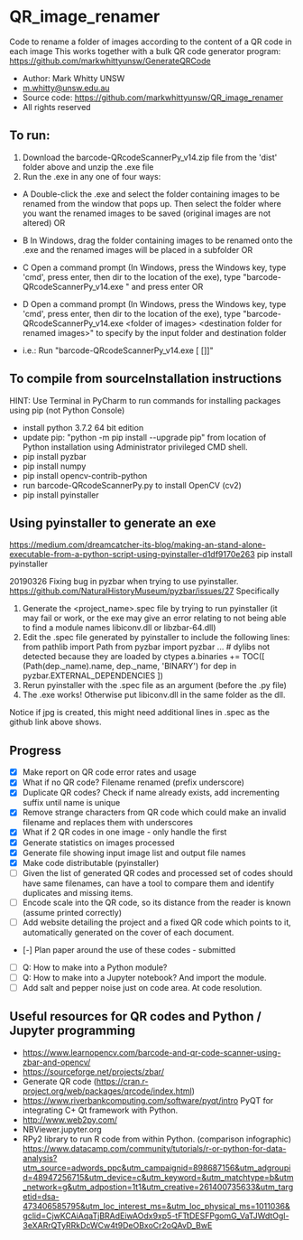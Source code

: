 # QR_image_renamer
Code to rename a folder of images according to the content of a QR code in each image
This works together with a bulk QR code generator program: https://github.com/markwhittyunsw/GenerateQRCode
- Author: Mark Whitty UNSW
- m.whitty@unsw.edu.au
- Source code: https://github.com/markwhittyunsw/QR_image_renamer
- All rights reserved

## To run: 
1. Download the barcode-QRcodeScannerPy_v14.zip file from the 'dist' folder above and unzip the .exe file
2. Run the .exe in any one of four ways:
  - A Double-click the .exe and select the folder containing images to be renamed from the window that pops up. Then select the folder where you want the renamed images to be saved (original images are not altered) OR
  - B In Windows, drag the folder containing images to be renamed onto the .exe and the renamed images will be placed in a subfolder OR
  - C Open a command prompt (In Windows, press the Windows key, type 'cmd', press enter, then dir to the location of the exe), type "barcode-QRcodeScannerPy_v14.exe <folder of images>" and press enter OR
  - D Open a command prompt (In Windows, press the Windows key, type 'cmd', press enter, then dir to the location of the exe), type "barcode-QRcodeScannerPy_v14.exe \<folder of images\> \<destination folder for renamed images\>" to specify by the input folder and destination folder

  - i.e.: Run "barcode-QRcodeScannerPy_v14.exe [<folder of images> [<destination folder for renamed images>]]"


## To compile from sourceInstallation instructions
HINT: Use Terminal in PyCharm to run commands for installing packages using pip (not Python Console)
 - install python 3.7.2 64 bit edition
 - update pip: "python -m pip install --upgrade pip" from location of Python installation using Administrator privileged CMD shell.
 - pip install pyzbar
 - pip install numpy
 - pip install opencv-contrib-python
 - run barcode-QRcodeScannerPy.py to install OpenCV (cv2)
 - pip install pyinstaller

## Using pyinstaller to generate an exe
https://medium.com/dreamcatcher-its-blog/making-an-stand-alone-executable-from-a-python-script-using-pyinstaller-d1df9170e263
pip install pyinstaller

20190326 Fixing bug in pyzbar when trying to use pyinstaller. 
https://github.com/NaturalHistoryMuseum/pyzbar/issues/27
Specifically 
  1) Generate the <project_name>.spec file by trying to run pyinstaller (it may fail or work, or the exe may give an error relating to not being able to find a module names libiconv.dll or libzbar-64.dll)
  2) Edit the .spec file generated by pyinstaller to include the following lines:
    from pathlib import Path
    from pyzbar import pyzbar
    ...
    # dylibs not detected because they are loaded by ctypes
    a.binaries += TOC([
        (Path(dep._name).name, dep._name, 'BINARY')
        for dep in pyzbar.EXTERNAL_DEPENDENCIES
    ])
3) Rerun pyinstaller with the .spec file as an argument (before the .py file)
4) The .exe works! Otherwise put libiconv.dll in the same folder as the dll.

Notice if jpg is created, this might need additional lines in .spec as the github link above shows.

## Progress
 - [x] Make report on QR code error rates and usage
 - [x] What if no QR code? Filename renamed (prefix underscore) 
 - [x] Duplicate QR codes?  Check if name already exists, add incrementing suffix until name is unique
 - [x] Remove strange characters from QR code which could make an invalid filename and replaces them with underscores
 - [x] What if 2 QR codes in one image - only handle the first
 - [x] Generate statistics on images processed 
 - [x] Generate file showing input image list and output file names 
 - [x] Make code distributable (pyinstaller)
 - [ ] Given the list of generated QR codes and processed set of codes should have same filenames, can have a tool to compare them and identify duplicates and missing items.
 - [ ] Encode scale into the QR code, so its distance from the reader is known (assume printed correctly)
 - [ ] Add website detailing the project and a fixed QR code which points to it, automatically generated on the cover of each document.
 - [-] Plan paper around the use of these codes - submitted
 - [ ] Q: How to make into a Python module?
 - [ ] Q: How to make into a Jupyter notebook? And import the module.
 - [ ] Add salt and pepper noise just on code area. At code resolution.

## Useful resources for QR codes and Python / Jupyter programming
 - https://www.learnopencv.com/barcode-and-qr-code-scanner-using-zbar-and-opencv/
 - https://sourceforge.net/projects/zbar/
 - Generate QR code (https://cran.r-project.org/web/packages/qrcode/index.html)
 - https://www.riverbankcomputing.com/software/pyqt/intro PyQT for integrating C+ Qt framework with Python.
 - http://www.web2py.com/
 - NBViewer.jupyter.org
 - RPy2 library to run R code from within Python. (comparison infographic) https://www.datacamp.com/community/tutorials/r-or-python-for-data-analysis?utm_source=adwords_ppc&utm_campaignid=898687156&utm_adgroupid=48947256715&utm_device=c&utm_keyword=&utm_matchtype=b&utm_network=g&utm_adpostion=1t1&utm_creative=261400735633&utm_targetid=dsa-473406585795&utm_loc_interest_ms=&utm_loc_physical_ms=1011036&gclid=CjwKCAiAqaTjBRAdEiwAOdx9xp5-tFTtDESFPgomG_VaTJWdtOgl-3eXARrQTyRRkDcWCw4t9DeOBxoCr2oQAvD_BwE

